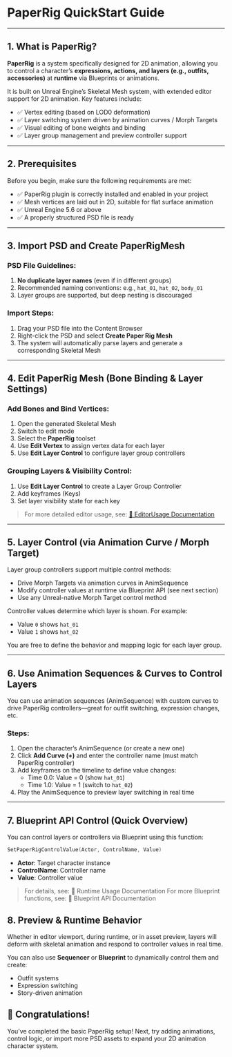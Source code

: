 # PaperRig QuickStart Guide

---

## 1. What is PaperRig?

**PaperRig** is a system specifically designed for 2D animation, allowing you to control a character’s **expressions, actions, and layers (e.g., outfits, accessories)** at **runtime** via Blueprints or animations.

It is built on Unreal Engine’s Skeletal Mesh system, with extended editor support for 2D animation. Key features include:

- ✅ Vertex editing (based on LOD0 deformation)
- ✅ Layer switching system driven by animation curves / Morph Targets
- ✅ Visual editing of bone weights and binding
- ✅ Layer group management and preview controller support

---

## 2. Prerequisites

Before you begin, make sure the following requirements are met:

- ✅ PaperRig plugin is correctly installed and enabled in your project
- ✅ Mesh vertices are laid out in 2D, suitable for flat surface animation
- ✅ Unreal Engine 5.6 or above
- ✅ A properly structured PSD file is ready

---

## 3. Import PSD and Create PaperRigMesh

### PSD File Guidelines:

1. **No duplicate layer names** (even if in different groups)
2. Recommended naming conventions: e.g., `hat_01`, `hat_02`, `body_01`
3. Layer groups are supported, but deep nesting is discouraged

### Import Steps:

1. Drag your PSD file into the Content Browser
2. Right-click the PSD and select **Create Paper Rig Mesh**
3. The system will automatically parse layers and generate a corresponding Skeletal Mesh

---

## 4. Edit PaperRig Mesh (Bone Binding & Layer Settings)

### Add Bones and Bind Vertices:

1. Open the generated Skeletal Mesh
2. Switch to edit mode
3. Select the **PaperRig** toolset
4. Use **Edit Vertex** to assign vertex data for each layer
5. Use **Edit Layer Control** to configure layer group controllers

### Grouping Layers & Visibility Control:

1. Use **Edit Layer Control** to create a Layer Group Controller
2. Add keyframes (Keys)
3. Set layer visibility state for each key

> For more detailed editor usage, see: [📘 EditorUsage Documentation](./EditorUsage.md)

---

## 5. Layer Control (via Animation Curve / Morph Target)

Layer group controllers support multiple control methods:

- Drive Morph Targets via animation curves in AnimSequence
- Modify controller values at runtime via Blueprint API (see next section)
- Use any Unreal-native Morph Target control method

Controller values determine which layer is shown. For example:

- Value `0` shows `hat_01`
- Value `1` shows `hat_02`

You are free to define the behavior and mapping logic for each layer group.

---

## 6. Use Animation Sequences & Curves to Control Layers

You can use animation sequences (AnimSequence) with custom curves to drive PaperRig controllers—great for outfit switching, expression changes, etc.

### Steps:

1. Open the character’s AnimSequence (or create a new one)
2. Click **Add Curve (+)** and enter the controller name (must match PaperRig controller)
3. Add keyframes on the timeline to define value changes:
   - Time 0.0: Value = 0 (show `hat_01`)
   - Time 1.0: Value = 1 (switch to `hat_02`)
4. Play the AnimSequence to preview layer switching in real time

---

## 7. Blueprint API Control (Quick Overview)

You can control layers or controllers via Blueprint using this function:

```cpp
SetPaperRigControlValue(Actor, ControlName, Value)
```

- **Actor**: Target character instance
- **ControlName**: Controller name
- **Value**: Controller value

> For details, see: 📘 Runtime Usage Documentation
> For more Blueprint functions, see: 📘 Blueprint API Documentation

## 8. Preview & Runtime Behavior
Whether in editor viewport, during runtime, or in asset preview, layers will deform with skeletal animation and respond to controller values in real time.

You can also use **Sequencer** or **Blueprint** to dynamically control them and create:

- Outfit systems
- Expression switching
- Story-driven animation

## 🎉 Congratulations!
You’ve completed the basic PaperRig setup!
Next, try adding animations, control logic, or import more PSD assets to expand your 2D animation character system.